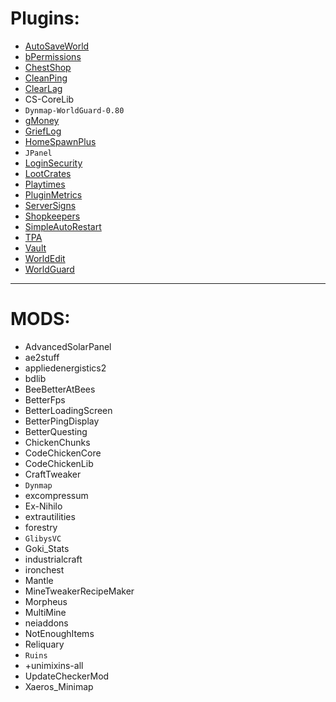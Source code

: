 # Plugins:

- [AutoSaveWorld](plugins/autosaveworld.md)
- [bPermissions](plugins/bpermissions.md)
- [ChestShop](plugins/chestshop.md)
- [CleanPing](plugins/cleanping.md)
- [ClearLag](plugins/clearlag.md)
- CS-CoreLib
- `Dynmap-WorldGuard-0.80`
- [gMoney](plugins/gmoney.md)
- [GriefLog](plugins/grieflog.md)
- [HomeSpawnPlus](plugins/homespawnplus.md)
- `JPanel`
- [LoginSecurity](plugins/loginsecurity.md)
- [LootCrates](plugins/lootcrates.md)
- [Playtimes](plugins/playtimes.md)
- [PluginMetrics](plugins/pluginsmetrics.md)
- [ServerSigns](plugins/serversigns.md)
- [Shopkeepers](plugins/shopkeepers.md)
- [SimpleAutoRestart](plugins/simpleautorestart.md)
- [TPA](plugins/tpa.md)
- [Vault](plugins/vault.md)
- [WorldEdit](plugins/worldedit.md)
- [WorldGuard](plugins/worldguard.md)

---

# MODS:

- AdvancedSolarPanel
- ae2stuff
- appliedenergistics2
- bdlib
- BeeBetterAtBees
- BetterFps
- BetterLoadingScreen
- BetterPingDisplay
- BetterQuesting
- ChickenChunks
- CodeChickenCore
- CodeChickenLib
- CraftTweaker
- `Dynmap`
- excompressum
- Ex-Nihilo
- extrautilities
- forestry
- `GlibysVC`
- Goki_Stats
- industrialcraft
- ironchest
- Mantle
- MineTweakerRecipeMaker
- Morpheus
- MultiMine
- neiaddons
- NotEnoughItems
- Reliquary
- `Ruins`
- +unimixins-all
- UpdateCheckerMod
- Xaeros_Minimap

